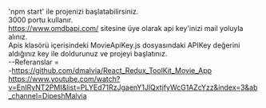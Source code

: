 'npm start' ile projenizi başlatabilirsiniz. <br>
3000 portu kullanır. <br>
https://www.omdbapi.com/ sitesine üye olarak api key'inizi mail yoluyla alınız. <br>
Apis klasörü içerisindeki MovieApiKey.js dosyasındaki APIKey değerini aldığınız key ile doldurunuz ve projeyi başlatınız. <br>
--Referanslar = <br> -https://github.com/dmalvia/React_Redux_ToolKit_Movie_App <br> https://www.youtube.com/watch?v=EnIRyNT2PMI&list=PLYEd71RzJgaenY1JlQxtjfyWcG1AZcYzz&index=3&ab_channel=DipeshMalvia

